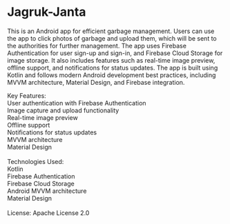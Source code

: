 # Jagruk-Janta

This is an Android app for efficient garbage management. Users can use the app to click photos of garbage and upload them, which will be sent to the authorities for further management. The app uses Firebase Authentication for user sign-up and sign-in, and Firebase Cloud Storage for image storage. It also includes features such as real-time image preview, offline support, and notifications for status updates. The app is built using Kotlin and follows modern Android development best practices, including MVVM architecture, Material Design, and Firebase integration.

Key Features:<br>
User authentication with Firebase Authentication<br>
Image capture and upload functionality<br>
Real-time image preview<br>
Offline support<br>
Notifications for status updates<br>
MVVM architecture<br>
Material Design<br>
<br>
Technologies Used:<br>
Kotlin<br>
Firebase Authentication<br>
Firebase Cloud Storage<br>
Android MVVM architecture<br>
Material Design<br>
<br>
License: Apache License 2.0<br>
